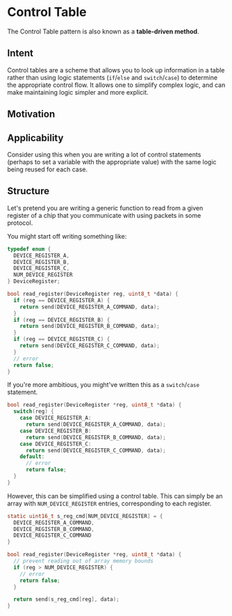 # Control Table

The Control Table pattern is also known as a **table-driven method**.

## Intent

Control tables are a scheme that allows you to look up information in a table rather than using logic statements (``if``/``else`` and ``switch``/``case``) to determine the appropriate control flow. It allows one to simplify complex logic, and can make maintaining logic simpler and more explicit.

## Motivation


## Applicability

Consider using this when you are writing a lot of control statements (perhaps to set a variable with the appropriate value) with the same logic being reused for each case.

## Structure

Let's pretend you are writing a generic function to read from a given register of a chip that you communicate with using packets in some protocol.

You might start off writing something like:

```c
typedef enum {
  DEVICE_REGISTER_A,
  DEVICE_REGISTER_B,
  DEVICE_REGISTER_C,
  NUM_DEVICE_REGISTER
} DeviceRegister;

bool read_register(DeviceRegister reg, uint8_t *data) {
  if (reg == DEVICE_REGISTER_A) {
    return send(DEVICE_REGISTER_A_COMMAND, data);
  }
  if (reg == DEVICE_REGISTER_B) {
    return send(DEVICE_REGISTER_B_COMMAND, data);
  }
  if (reg == DEVICE_REGISTER_C) {
    return send(DEVICE_REGISTER_C_COMMAND, data);
  }
  // error
  return false;
}
```

If you're more ambitious, you might've written this as a ``switch``/``case`` statement.

```c
bool read_register(DeviceRegister *reg, uint8_t *data) {
  switch(reg) {
    case DEVICE_REGISTER_A:
      return send(DEVICE_REGISTER_A_COMMAND, data);
    case DEVICE_REGISTER_B:
      return send(DEVICE_REGISTER_B_COMMAND, data);
    case DEVICE_REGISTER_C:
      return send(DEVICE_REGISTER_C_COMMAND, data);
    default:
      // error
      return false;
  }
}
```

However, this can be simplified using a control table. This can simply be an array with ``NUM_DEVICE_REGISTER`` entries, corresponding to each register.

```c
static uint16_t s_reg_cmd[NUM_DEVICE_REGISTER] = { 
  DEVICE_REGISTER_A_COMMAND,
  DEVICE_REGISTER_B_COMMAND,
  DEVICE_REGISTER_C_COMMAND
}

bool read_register(DeviceRegister *reg, uint8_t *data) {
  // prevent reading out of array memory bounds
  if (reg > NUM_DEVICE_REGISTER) {
    // error
    return false;
  }

  return send(s_reg_cmd[reg], data);
}
```
